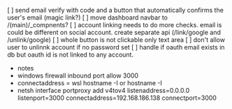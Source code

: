 [ ] send email verify with code and a button that automatically confirms the user's email (magic link?)
[ ] move dashboard navbar to /(main)/_compnents?
[ ] account linking needs to do more checks. email is could be different on social account. create separate api (/link/google and /unlink/google)
[ ] whole button is not clickable only text area
[ ] don't allow user to unlinnk account if no password set
[ ] handle if oauth email exists in db but oauth id is not linked to any account.


- notes
- windows firewall inbound port allow 3000
- connectaddress = wsl hostname -I or hostname -I
- netsh interface portproxy add v4tov4 listenaddress=0.0.0.0 listenport=3000 connectaddress=192.168.186.138 connectport=3000
